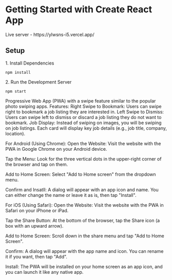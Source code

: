 
# Getting Started with Create React App

 <p>Live server - https://ylwsns-i5.vercel.app/</p>


## Setup

<p>1. Install Dependencies</p>
<pre><code>npm install</code></pre>

<p>2. Run the Development Server</p>
<pre><code>npm start</code></pre>

<p> Progressive Web App (PWA) with a swipe feature similar to the popular photo swiping apps.
Features:
Right Swipe to Bookmark:
Users can swipe right to bookmark a job listing they are interested in.
Left Swipe to Dismiss:
Users can swipe left to dismiss or discard a job listing they do not want to bookmark.
Job Display:
Instead of swiping on images, you will be swiping on job listings. Each card will display key job details (e.g., job title, company, location).
</p>


<p> For Android (Using Chrome):
Open the Website: Visit the website with the PWA in Google Chrome on your Android device.

Tap the Menu: Look for the three vertical dots in the upper-right corner of the browser and tap on them.

Add to Home Screen: Select "Add to Home screen" from the dropdown menu.

Confirm and Insatll: A dialog will appear with an app icon and name. You can either change the name or leave it as is, then tap "Install".

For iOS (Using Safari):
Open the Website: Visit the website with the PWA in Safari on your iPhone or iPad.

Tap the Share Button: At the bottom of the browser, tap the Share icon (a box with an upward arrow).

Add to Home Screen: Scroll down in the share menu and tap "Add to Home Screen".

Confirm: A dialog will appear with the app name and icon. You can rename it if you want, then tap "Add".

Install: The PWA will be installed on your home screen as an app icon, and you can launch it like any native app.</p>





